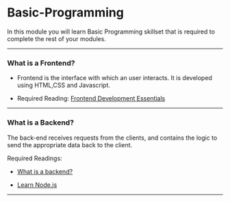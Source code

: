 # Basic-Programming

In this module you will learn Basic Programming skillset that is required to complete the rest of your modules.

---

### What is a Frontend?

- Frontend is the interface with which an user interacts. It is developed using HTML,CSS and Javascript.

- Required Reading: [Frontend Development Essentials](https://betterprogramming.pub/frontend-development-the-essentials-1c1290b43590)

---

### What is a Backend?

The back-end receives requests from the clients, and contains the logic to send the appropriate data back to the client.

Required Readings:

- [What is a backend?](https://www.codecademy.com/article/back-end-architecture) <br>

- [Learn Node.js](https://www.codecademy.com/learn/learn-node-js)

---

